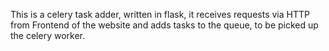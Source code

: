 This is a celery task adder, written in flask, it receives requests via HTTP from Frontend of the website and adds tasks to the queue, to be picked up the celery worker.